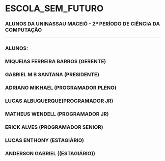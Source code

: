 # ESCOLA_SEM_FUTURO  
### ALUNOS DA UNINASSAU MACEIÓ - 2º PERÍODO DE CIÊNCIA DA COMPUTAÇÃO

---

### ALUNOS:

### MIQUEIAS FERREIRA BARROS (GERENTE)

### GABRIEL M B SANTANA (PRESIDENTE)

### ADRIANO MIKHAEL (PROGRAMADOR PLENO)

### LUCAS ALBUQUERQUE(PROGRAMADOR JR)

### MATHEUS WENDELL (PROGRAMADOR JR)

### ERICK ALVES (PROGRAMADOR SENIOR)

### LUCAS ENTHONY (ESTAGIÁRIO)

### ANDERSON GABRIEL ((ESTAGIÁRIO))
